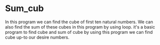 # Sum_cub
In this program we can find the cube of first ten natural numbers.
We can also find the sum of these cubes in this program by using loop.
it's a basic program to find cube and sum of cube by using this program we can find cube up-to our desire numbers.

